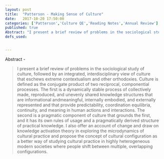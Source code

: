 ```yaml
---
layout: post
title:  "Patterson - Making Sense of Culture"
date:   2017-10-20 17:50:00
categories: ['Patterson','Culture QE','Reading Notes','Annual Review']
published: true
Abstract: "I present a brief review of problems in the sociological study of culture, followed by an integrated, interdisciplinary view of culture that eschews extreme contextualism and other orthodoxies. Culture is defined as the conjugate product of two reciprocal, componential processes. The first is a dynamically stable process of collectively made, reproduced, and unevenly shared knowledge structures that are informational andmeaningful, internally embodied, and externally represented and that provide predictability, coordination equilibria, continuity, and meaning in human actions and interactions. The second is a pragmatic component of culture that grounds the first, and it has its own rules of usage and a pragmatically derived structure of practical knowledge. I also offer an account of change and draw on knowledge activation theory in exploring the microdynamics of cultural practice and propose the concept of cultural configuration as a better way of studying cultural practice in highly heterogeneous modern societies where people shift between multiple, overlapping configurations."
defs_used:


---
```

Abstract -
>I present a brief review of problems in the sociological study of culture, followed by an integrated, interdisciplinary view of culture that eschews extreme contextualism and other orthodoxies. Culture is defined as the conjugate product of two reciprocal, componential processes. The first is a dynamically stable process of collectively made, reproduced, and unevenly shared knowledge structures that are informational andmeaningful, internally embodied, and externally represented and that provide predictability, coordination equilibria, continuity, and meaning in human actions and interactions. The second is a pragmatic component of culture that grounds the first, and it has its own rules of usage and a pragmatically derived structure of practical knowledge. I also offer an account of change and draw on knowledge activation theory in exploring the microdynamics of cultural practice and propose the concept of cultural configuration as a better way of studying cultural practice in highly heterogeneous modern societies where people shift between multiple, overlapping configurations.
